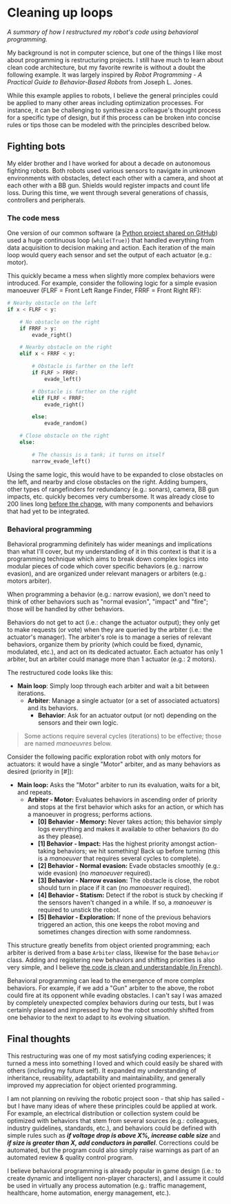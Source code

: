 # Cleaning up loops

*A summary of how I restructured my robot's code using behavioral programming.*

My background is not in computer science, but one of the things I like most about programming is restructuring projects. I still have much to learn about clean code architecture, but my favorite rewrite is without a doubt the following example. It was largely inspired by *Robot Programming - A Practical Guide to Behavior-Based Robots* from Joseph L. Jones.

While this example applies to robots, I believe the general principles could be applied to many other areas including optimization processes. For instance, it can be challenging to synthesize a colleague's thought process for a specific type of design, but if this process can be broken into concise rules or tips those can be modeled with the principles described below.

## Fighting bots

My elder brother and I have worked for about a decade on autonomous fighting robots. Both robots used various sensors to navigate in unknown environments with obstacles, detect each other with a camera, and shoot at each other with a BB gun. Shields would register impacts and count life loss. During this time, we went through several generations of chassis, controllers and peripherals.

### The code mess

One version of our common software (a [Python project shared on GitHub](https://github.com/miek770/marcus-base)) used a huge continuous loop (`while(True)`) that handled everything from data acquisition to decision making and action. Each iteration of the main loop would query each sensor and set the output of each actuator (e.g.: motor).

This quickly became a mess when slightly more complex behaviors were introduced. For example, consider the following logic for a simple evasion manoeuver (FLRF = Front Left Range Finder, FRRF = Front Right RF):

```python
# Nearby obstacle on the left
if x < FLRF < y:

    # No obstacle on the right
    if FRRF > y:
        evade_right()

    # Nearby obstacle on the right
    elif x < FRRF < y:

        # Obstacle is farther on the left
        if FLRF > FRRF:
            evade_left()

        # Obstacle is farther on the right
        elif FLRF < FRRF:
            evade_right()

        else:
            evade_random()

    # Close obstacle on the right
    else:

        # The chassis is a tank; it turns on itself
        narrow_evade_left()
```

Using the same logic, this would have to be expanded to close obstacles on the left, and nearby and close obstacles on the right. Adding bumpers, other types of rangefinders for redundancy (e.g.: sonars), camera, BB gun impacts, etc. quickly becomes very cumbersome. It was already close to 200 lines long [before the change](https://github.com/miek770/marcus-base/blob/fd4ec3dc4cdc9ae09bd4acc391b9d088da966b2e/main.py), with many components and behaviors that had yet to be integrated.

### Behavioral programming

Behavioral programming definitely has wider meanings and implications than what I'll cover, but my understanding of it in this context is that it is a programming technique which aims to break down complex logics into modular pieces of code which cover specific behaviors (e.g.: narrow evasion), and are organized under relevant managers or arbiters (e.g.: motors arbiter).

When programming a behavior (e.g.: narrow evasion), we don't need to think of other behaviors such as "normal evasion", "impact" and "fire"; those will be handled by other behaviors.

Behaviors do not get to act (i.e.: change the actuator output); they only get to make requests (or vote) when they are queried by the arbiter (i.e.: the actuator's manager). The arbiter's role is to manage a series of relevant behaviors, organize them by priority (which could be fixed, dynamic, modulated, etc.), and act on its dedicated actuator. Each actuator has only 1 arbiter, but an arbiter could manage more than 1 actuator (e.g.: 2 motors).

The restructured code looks like this:

* **Main loop**: Simply loop through each arbiter and wait a bit between iterations.
  * **Arbiter**: Manage a single actuator (or a set of associated actuators) and its behaviors.
    * **Behavior**: Ask for an actuator output (or not) depending on the sensors and their own logic.

> Some actions require several cycles (iterations) to be effective; those are named *manoeuvres* below.

Consider the following pacific exploration robot with only motors for actuators: it would have a single "Motor" arbiter, and as many behaviors as desired (priority in [#]):

* **Main loop:** Asks the "Motor" arbiter to run its evaluation, waits for a bit, and repeats.
  * **Arbiter - Motor:** Evaluates behaviors in ascending order of priority and stops at the first behavior which asks for an action, or which has a manoeuver in progress; performs actions.
    * **[0] Behavior - Memory:** Never takes action; this behavior simply logs everything and makes it available to other behaviors (to do as they please).
    * **[1] Behavior - Impact:** Has the highest priority amongst action-taking behaviors; we hit something! Back up before turning (this is a *manoeuver* that requires several cycles to complete).
    * **[2] Behavior - Normal evasion:** Evade obstacles smoothly (e.g.: wide evasion) (no *manoeuver* required).
    * **[3] Behavior - Narrow evasion:** The obstacle is close, the robot should turn in place if it can (no *manoeuver* required).
    * **[4] Behavior - Statism:** Detect if the robot is stuck by checking if the sensors haven't changed in a while. If so, a *manoeuver* is required to unstick the robot.
    * **[5] Behavior - Exploration:** If none of the previous behaviors triggered an action, this one keeps the robot moving and sometimes changes direction with some randomness.

This structure greatly benefits from object oriented programming; each arbiter is derived from a base `Arbiter` class, likewise for the base `Behavior` class. Adding and registering new behaviors and shifting priorities is also very simple, and I believe [the code is clean and understandable (in French)](https://github.com/miek770/marcus-base).

Behavioral programming can lead to the emergence of more complex behaviors. For example, if we add a "Gun" arbiter to the above, the robot could fire at its opponent while evading obstacles. I can't say I was amazed by completely unexpected complex behaviors during our tests, but I was certainly pleased and impressed by how the robot smoothly shifted from one behavior to the next to adapt to its evolving situation.

## Final thoughts

This restructuring was one of my most satisfying coding experiences; it turned a mess into something I loved and which could easily be shared with others (including my future self). It expanded my understanding of inheritance, reusability, adaptability and maintainability, and generally improved my appreciation for object oriented programming.

I am not planning on reviving the robotic project soon - that ship has sailed - but I have many ideas of where these principles could be applied at work. For example, an electrical distribution or collection system could be optimized with behaviors that stem from several sources (e.g.: colleagues, industry guidelines, standards, etc.), and behaviors could be defined with simple rules such as ***if voltage drop is above X%, increase cable size*** and ***if size is greater than X, add conductors in parallel***. Corrections could be automated, but the program could also simply raise warnings as part of an automated review & quality control program.

I believe behavioral programming is already popular in game design (i.e.: to create dynamic and intelligent non-player characters), and I assume it could be used in virtually any process automation (e.g.: traffic management, healthcare, home automation, energy management, etc.).
